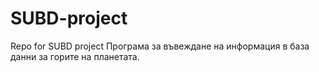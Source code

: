 # SUBD-project
Repo for SUBD project
Програма за въвеждане на информация в база данни за горите на планетата.
